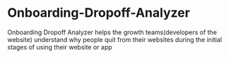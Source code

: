 # Onboarding-Dropoff-Analyzer
Onboarding Dropoff Analyzer helps the growth teams(developers of the website) understand why people quit from their websites during the initial stages of using their website or app 
